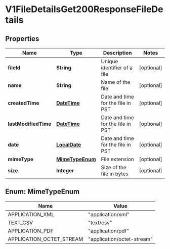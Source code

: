 
# V1FileDetailsGet200ResponseFileDetails

## Properties
Name | Type | Description | Notes
------------ | ------------- | ------------- | -------------
**fileId** | **String** | Unique identifier of a file |  [optional]
**name** | **String** | Name of the file |  [optional]
**createdTime** | [**DateTime**](DateTime.md) | Date and time for the file in PST |  [optional]
**lastModifiedTime** | [**DateTime**](DateTime.md) | Date and time for the file in PST |  [optional]
**date** | [**LocalDate**](LocalDate.md) | Date and time for the file in PST |  [optional]
**mimeType** | [**MimeTypeEnum**](#MimeTypeEnum) | File extension |  [optional]
**size** | **Integer** | Size of the file in bytes |  [optional]


<a name="MimeTypeEnum"></a>
## Enum: MimeTypeEnum
Name | Value
---- | -----
APPLICATION_XML | &quot;application/xml&quot;
TEXT_CSV | &quot;text/csv&quot;
APPLICATION_PDF | &quot;application/pdf&quot;
APPLICATION_OCTET_STREAM | &quot;application/octet-stream&quot;



